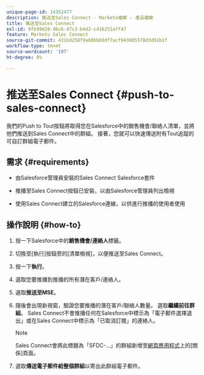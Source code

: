 ```yaml
---
unique-page-id: 14352477
description: 推送至Sales Connect - Marketo檔案 — 產品檔案
title: 推送至Sales Connect
exl-id: 8fb99d28-d6c6-47c3-b4d2-c416251aff47
feature: Marketo Sales Connect
source-git-commit: 431bd258f9a68bbb9df7acf043085578d3d91b1f
workflow-type: tm+mt
source-wordcount: '197'
ht-degree: 0%

---
```


# 推送至Sales Connect {#push-to-sales-connect}

我們的Push to Tout按鈕將取得您在Salesforce中的銷售機會/聯絡人清單，並將他們推送到Sales Connect中的群組。 接著，您就可以快速傳送附有Tout追蹤的可自訂群組電子郵件。

## 需求 {#requirements}

* 由Salesforce管理員安裝的Sales Connect Salesforce套件

* 推播至Sales Connect按鈕已安裝，以由Salesforce管理員列出檢視

* 使用Sales Connect建立的Salesforce連線，以供進行推播的使用者使用

## 操作說明 {#how-to}

1. 按一下Salesforce中的&#x200B;**銷售機會/連絡人**&#x200B;標籤。
1. 切換至[執行]按鈕旁的[清單檢視]，以便推送至Sales Connect。
1. 按一下&#x200B;**執行**。
1. 選取您要推播到推播的所有潛在客戶/連絡人。
1. 選取&#x200B;**推送至MSE**。
1. 隨後會出現新視窗，驗證您要推播的潛在客戶/聯絡人數量。 選取&#x200B;**繼續前往群組**。 Sales Connect不會推播任何在Salesforce中標示為「電子郵件選擇退出」或在Sales Connect中標示為「已取消訂閱」的連絡人。

   >[!NOTE]
   >
   >Sales Connect會將此標題為「SFDC-...」的群組新增至[網頁應用程式](https://toutapp.com/login)上的[關係]頁面。

1. 選取&#x200B;**傳送電子郵件給整個群組**&#x200B;以寄出此群組電子郵件。
